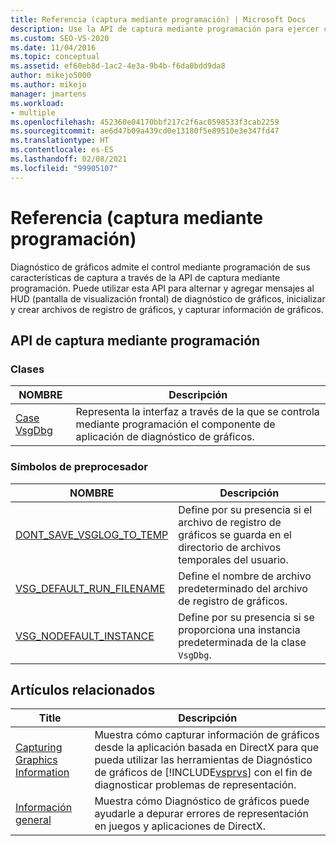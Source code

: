 ```yaml
---
title: Referencia (captura mediante programación) | Microsoft Docs
description: Use la API de captura mediante programación para ejercer control mediante programación sobre las características de captura de Diagnóstico de gráficos.
ms.custom: SEO-VS-2020
ms.date: 11/04/2016
ms.topic: conceptual
ms.assetid: ef60eb8d-1ac2-4e3a-9b4b-f6da0bdd9da8
author: mikejo5000
ms.author: mikejo
manager: jmartens
ms.workload:
- multiple
ms.openlocfilehash: 452360e04170bbf217c2f6ac0598533f3cab2259
ms.sourcegitcommit: ae6d47b09a439cd0e13180f5e89510e3e347fd47
ms.translationtype: HT
ms.contentlocale: es-ES
ms.lasthandoff: 02/08/2021
ms.locfileid: "99905107"
---
```

# <a name="reference-programmatic-capture"></a>Referencia (captura mediante programación)
Diagnóstico de gráficos admite el control mediante programación de sus características de captura a través de la API de captura mediante programación. Puede utilizar esta API para alternar y agregar mensajes al HUD (pantalla de visualización frontal) de diagnóstico de gráficos, inicializar y crear archivos de registro de gráficos, y capturar información de gráficos.

## <a name="programmatic-capture-apis"></a>API de captura mediante programación

### <a name="classes"></a>Clases

|NOMBRE|Descripción|
|----------|-----------------|
|[Case VsgDbg](vsgdbg-class.md)|Representa la interfaz a través de la que se controla mediante programación el componente de aplicación de diagnóstico de gráficos.|

### <a name="preprocessor-symbols"></a>Símbolos de preprocesador

|NOMBRE|Descripción|
|----------|-----------------|
|[DONT_SAVE_VSGLOG_TO_TEMP](dont-save-vsglog-to-temp.md)|Define por su presencia si el archivo de registro de gráficos se guarda en el directorio de archivos temporales del usuario.|
|[VSG_DEFAULT_RUN_FILENAME](vsg-default-run-filename.md)|Define el nombre de archivo predeterminado del archivo de registro de gráficos.|
|[VSG_NODEFAULT_INSTANCE](vsg-nodefault-instance.md)|Define por su presencia si se proporciona una instancia predeterminada de la clase `VsgDbg`.|

## <a name="related-articles"></a>Artículos relacionados

| Title | Descripción |
| - | - |
| [Capturing Graphics Information](capturing-graphics-information.md) | Muestra cómo capturar información de gráficos desde la aplicación basada en DirectX para que pueda utilizar las herramientas de Diagnóstico de gráficos de [!INCLUDE[vsprvs](../../code-quality/includes/vsprvs_md.md)] con el fin de diagnosticar problemas de representación. |
| [Información general](overview-of-visual-studio-graphics-diagnostics.md) | Muestra cómo Diagnóstico de gráficos puede ayudarle a depurar errores de representación en juegos y aplicaciones de DirectX. |
